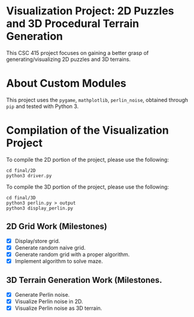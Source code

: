 # Visualization Project: 2D Puzzles and 3D Procedural Terrain Generation

This CSC 415 project focuses on gaining a better grasp of generating/visualizing 2D puzzles
and 3D terrains.

# About Custom Modules

This project uses the `pygame`, `mathplotlib`, `perlin_noise`, obtained through `pip` and tested
with Python 3.

# Compilation of the Visualization Project

To compile the 2D portion of the project, please use the following:

	cd final/2D
	python3 driver.py


To compile the 3D portion of the project, please use the following:

	cd final/3D
	python3 perlin.py > output
	python3 display_perlin.py

## 2D Grid Work (Milestones)

- [x] Display/store grid.
- [x] Generate random naive grid.
- [x] Generate random grid with a proper algorithm.
- [x] Implement algorithm to solve maze.

## 3D Terrain Generation Work (Milestones.

- [x] Generate Perlin noise.
- [x] Visualize Perlin noise in 2D.
- [x] Visualize Perlin noise as 3D terrain.
